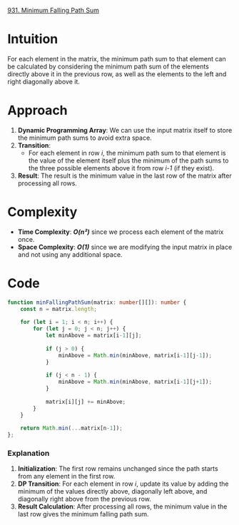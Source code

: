 [931. Minimum Falling Path Sum](https://leetcode.com/problems/minimum-falling-path-sum/)

# Intuition

For each element in the matrix, the minimum path sum to that element can be calculated by considering the minimum path sum of the elements directly above it in the previous row, as well as the elements to the left and right diagonally above it.

# Approach

1. **Dynamic Programming Array**: We can use the input matrix itself to store the minimum path sums to avoid extra space.
2. **Transition**:
   - For each element in row *i*, the minimum path sum to that element is the value of the element itself plus the minimum of the path sums to the three possible elements above it from row *i-1* (if they exist).
3. **Result**: The result is the minimum value in the last row of the matrix after processing all rows.

# Complexity

- **Time Complexity**: ***O(n²)*** since we process each element of the matrix once.
- **Space Complexity**: ***O(1)*** since we are modifying the input matrix in place and not using any additional space.

# Code
```typescript
function minFallingPathSum(matrix: number[][]): number {
    const n = matrix.length;
    
    for (let i = 1; i < n; i++) {
        for (let j = 0; j < n; j++) {
            let minAbove = matrix[i-1][j];
            
            if (j > 0) {
                minAbove = Math.min(minAbove, matrix[i-1][j-1]);
            }
            
            if (j < n - 1) {
                minAbove = Math.min(minAbove, matrix[i-1][j+1]);
            }
            
            matrix[i][j] += minAbove;
        }
    }
    
    return Math.min(...matrix[n-1]);
};

```

### Explanation

1. **Initialization**: The first row remains unchanged since the path starts from any element in the first row.
2. **DP Transition**: For each element in row *i*, update its value by adding the minimum of the values directly above, diagonally left above, and diagonally right above from the previous row.
3. **Result Calculation**: After processing all rows, the minimum value in the last row gives the minimum falling path sum.